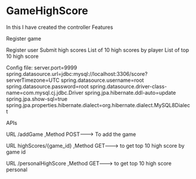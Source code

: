 # GameHighScore
In this I have created the controller 
Features

Register game

Register user
Submit high scores
List of 10 high scores by player
List of top 10 high score

Config file:
server.port=9999
spring.datasource.url=jdbc:mysql://localhost:3306/score?serverTimezone=UTC
spring.datasource.username=root
spring.datasource.password=root
spring.datasource.driver-class-name=com.mysql.cj.jdbc.Driver
spring.jpa.hibernate.ddl-auto=update
spring.jpa.show-sql=true
spring.jpa.properties.hibernate.dialect=org.hibernate.dialect.MySQL8Dialect



APIs

URL /addGame ,Method POST---> To add the game

URL highScores/{game_id}  ,Method GET---> to get top 10 high score by game id

URL /personalHighScore   ,Method GET---> to get top 10 high score personal

